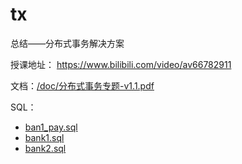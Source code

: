 # tx
总结——分布式事务解决方案

授课地址： https://www.bilibili.com/video/av66782911 

文档：[/doc/分布式事务专题-v1.1.pdf](https://github.com/GodNoBug/tx/blob/master/doc/%E5%88%86%E5%B8%83%E5%BC%8F%E4%BA%8B%E5%8A%A1%E4%B8%93%E9%A2%98-v1.1.pdf)

SQL：

- [ban1_pay.sql](https://github.com/GodNoBug/tx/blob/master/sql/ban1_pay.sql)
- [bank1.sql](https://github.com/GodNoBug/tx/blob/master/sql/bank1.sql)
- [bank2.sql](https://github.com/GodNoBug/tx/blob/master/sql/bank2.sql)